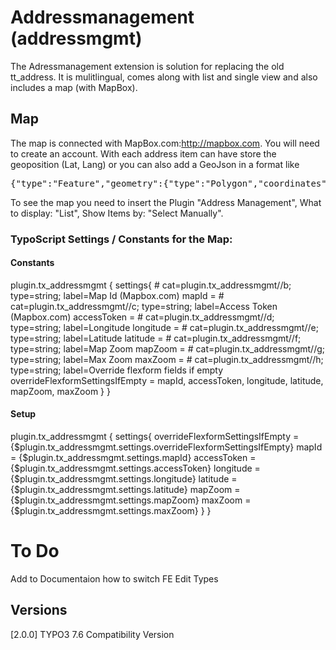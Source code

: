 # Addressmanagement (addressmgmt)

The Adressmanagement extension is solution for replacing the old tt_address. It is mulitlingual, comes along with list and single view and also includes a map (with MapBox).

## Map

The map is connected with MapBox.com:http://mapbox.com. You will need to create an account.
With each address item can have store the geoposition (Lat, Lang) or you can also add a GeoJson in a format like

<pre>
{"type":"Feature","geometry":{"type":"Polygon","coordinates":[[[13.47791940161274,51.45391309412658], ...[13.47791940161274,51.45391309412658]]]}}
</pre>

To see the map you need to insert the Plugin "Address Management", What to display: "List", Show Items by: "Select Manually".

### TypoScript Settings / Constants for the Map:

#### Constants

plugin.tx_addressmgmt {	
	settings{
		# cat=plugin.tx_addressmgmt//b; type=string; label=Map Id (Mapbox.com)
		mapId = 
		# cat=plugin.tx_addressmgmt//c; type=string; label=Access Token (Mapbox.com)
		accessToken = 
		# cat=plugin.tx_addressmgmt//d; type=string; label=Longitude
		longitude =
		# cat=plugin.tx_addressmgmt//e; type=string; label=Latitude
		latitude =
		# cat=plugin.tx_addressmgmt//f; type=string; label=Map Zoom
		mapZoom = 
		# cat=plugin.tx_addressmgmt//g; type=string; label=Max Zoom
		maxZoom = 
		# cat=plugin.tx_addressmgmt//h; type=string; label=Override flexform fields if empty
		overrideFlexformSettingsIfEmpty = mapId, accessToken, longitude, latitude, mapZoom, maxZoom
	}
}

#### Setup

plugin.tx_addressmgmt {
	settings{
		overrideFlexformSettingsIfEmpty = {$plugin.tx_addressmgmt.settings.overrideFlexformSettingsIfEmpty}
		mapId = {$plugin.tx_addressmgmt.settings.mapId}
		accessToken = {$plugin.tx_addressmgmt.settings.accessToken}
		longitude = {$plugin.tx_addressmgmt.settings.longitude}
		latitude = {$plugin.tx_addressmgmt.settings.latitude}
		mapZoom = {$plugin.tx_addressmgmt.settings.mapZoom}
		maxZoom = {$plugin.tx_addressmgmt.settings.maxZoom}
	}
}

# To Do

Add to Documentaion how to switch FE Edit Types


## Versions

[2.0.0] TYPO3 7.6 Compatibility Version
